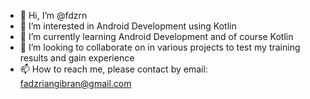 - 👋 Hi, I’m @fdzrn
- 👀 I’m interested in Android Development using Kotlin
- 🌱 I’m currently learning Android Development and of course Kotlin
- 💞️ I’m looking to collaborate on in various projects to test my training results and gain experience
- 📫 How to reach me, please contact by email: fadzriangibran@gmail.com

<!---
fdzrn/fdzrn is a ✨ special ✨ repository because its `README.md` (this file) appears on your GitHub profile.
You can click the Preview link to take a look at your changes.
--->
